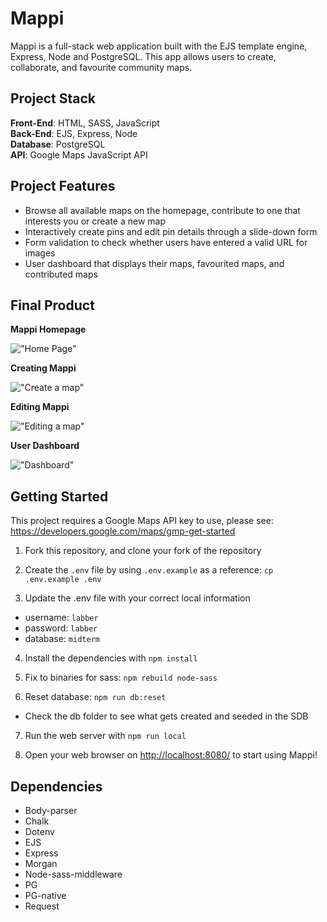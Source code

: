# Mappi

Mappi is a full-stack web application built with the EJS template engine, Express, Node and PostgreSQL. This app allows users to create, collaborate, and favourite community maps.

## Project Stack

**Front-End**: HTML, SASS, JavaScript  
**Back-End**: EJS, Express, Node  
**Database**: PostgreSQL  
**API**: Google Maps JavaScript API  

## Project Features

- Browse all available maps on the homepage, contribute to one that interests you or create a new map
- Interactively create pins and edit pin details through a slide-down form
- Form validation to check whether users have entered a valid URL for images
- User dashboard that displays their maps, favourited maps, and contributed maps

## Final Product

**Mappi Homepage**

!["Home Page"](https://github.com/Isams01/mappi/blob/features/ejs_views/images/homepage.gif?raw=true)

**Creating Mappi**

!["Create a map"](https://github.com/Isams01/mappi/blob/features/ejs_views/images/create_mappi.png?raw=true)

**Editing Mappi**

!["Editing a map"](https://github.com/Isams01/mappi/blob/features/ejs_views/images/editing_map.png?raw=true)

**User Dashboard**

!["Dashboard"](https://github.com/Isams01/mappi/blob/features/ejs_views/images/dashboard.png?raw=true)

## Getting Started

This project requires a Google Maps API key to use, please see: <https://developers.google.com/maps/gmp-get-started>

1. Fork this repository, and clone your fork of the repository

2. Create the `.env` file by using `.env.example` as a reference: `cp .env.example .env`

3. Update the .env file with your correct local information

- username: `labber`
- password: `labber`
- database: `midterm`

4. Install the dependencies with `npm install`

5. Fix to binaries for sass: `npm rebuild node-sass`

6. Reset database: `npm run db:reset`

- Check the db folder to see what gets created and seeded in the SDB

7. Run the web server with `npm run local`

8. Open your web browser on <http://localhost:8080/> to start using Mappi!

## Dependencies

- Body-parser
- Chalk
- Dotenv
- EJS
- Express
- Morgan
- Node-sass-middleware
- PG
- PG-native
- Request

